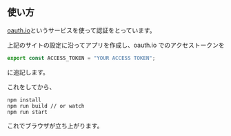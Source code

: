 ## 使い方

[oauth.io](https://qiita.com/RingCaptcha/items/7a63f2947df092131c83)というサービスを使って認証をとっています。

上記のサイトの設定に沿ってアプリを作成し、oauth.io でのアクセストークンを

```js:secret.js
export const ACCESS_TOKEN = "YOUR ACCESS TOKEN";
```

に追記します。

これをしてから、

```shell
npm install
npm run build // or watch
npm run start
```

これでブラウザが立ち上がります。

